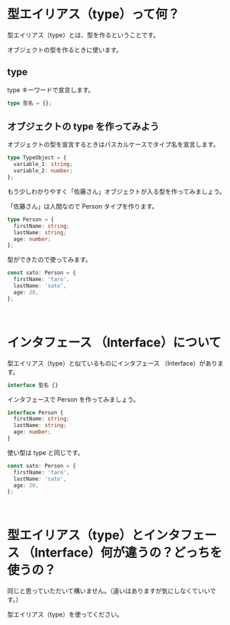 # 型エイリアス（type）って何？

型エイリアス（type）とは、型を作るということです。

オブジェクトの型を作るときに使います。

## type

type キーワードで宣言します。

```ts
type 型名 = {};
```

## オブジェクトの type を作ってみよう

オブジェクトの型を宣言するときはパスカルケースでタイプ名を宣言します。

```ts
type TypeObject = {
  variable_1: string;
  variable_2: number;
};
```

もう少しわかりやすく「佐藤さん」オブジェクトが入る型を作ってみましょう。

「佐藤さん」は人間なので Person タイプを作ります。

```ts
type Person = {
  firstName: string;
  lastName: string;
  age: number;
};
```

型ができたので使ってみます。

```ts
const sato: Person = {
  firstName: 'taro',
  lastName: 'sato',
  age: 20,
};
```

<br>

# インタフェース （Interface）について

型エイリアス（type）と似ているものにインタフェース （Interface）があります。

```ts
interface 型名 {}
```

インタフェースで Person を作ってみましょう。

```ts
interface Person {
  firstName: string;
  lastName: string;
  age: number;
}
```

使い型は type と同じです。

```ts
const sato: Person = {
  firstName: 'taro',
  lastName: 'sato',
  age: 20,
};
```

<br>

# 型エイリアス（type）とインタフェース （Interface）何が違うの？どっちを使うの？

同じと思っていただいて構いません。（違いはありますが気にしなくていいです。）

型エイリアス（type）を使ってください。
